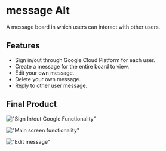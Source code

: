 # message Alt

A message board in which users can interact with other users.

## Features 

- Sign in/out through Google Cloud Platform for each user. 
- Create a message for the entire board to view.
- Edit your own message.
- Delete your own message.
- Reply to other user message.


## Final Product

!["Sign In/out Google Functionality"](https://raw.githubusercontent.com/AurlinD/messageAlt/blob/master/docs/Google.png)

!["Main screen functionality"](https://raw.githubusercontent.com/AurlinD/messageAlt/blob/master/docs/Main-Screen.png)

!["Edit message"](https://raw.githubusercontent.com/AurlinD/messageAlt/blob/master/docs/edit-comment.png)

